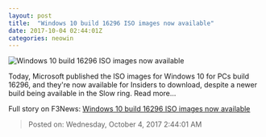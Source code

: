 ```yaml
---
layout: post
title:  "Windows 10 build 16296 ISO images now available"
date: 2017-10-04 02:44:01Z
categories: neowin
---
```


![Windows 10 build 16296 ISO images now available](https://cdn.neow.in/news/images/uploaded/2017/05/1494913069_windows-10-fcu-isos_story.jpg)

Today, Microsoft published the ISO images for Windows 10 for PCs build 16296, and they're now available for Insiders to download, despite a newer build being available in the Slow ring. Read more...


Full story on F3News: [Windows 10 build 16296 ISO images now available](http://www.f3nws.com/n/h2PKbF)

> Posted on: Wednesday, October 4, 2017 2:44:01 AM

